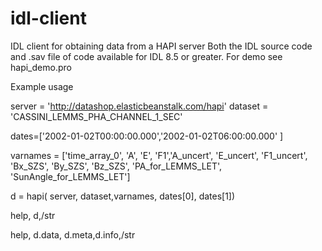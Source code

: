 # idl-client
IDL client for obtaining data from a HAPI server
Both the IDL source code and .sav file of code available for IDL 8.5 or greater.
For demo see hapi_demo.pro

Example usage

server = 'http://datashop.elasticbeanstalk.com/hapi'
dataset = 'CASSINI_LEMMS_PHA_CHANNEL_1_SEC'

dates=['2002-01-02T00:00:00.000','2002-01-02T06:00:00.000'  ]

varnames = ['time_array_0', 'A', 'E', 'F1','A_uncert', 'E_uncert', 'F1_uncert', 'Bx_SZS', 'By_SZS', 'Bz_SZS', 'PA_for_LEMMS_LET', 'SunAngle_for_LEMMS_LET']

d = hapi( server, dataset,varnames, dates[0], dates[1])

help, d,/str

help, d.data, d.meta,d.info,/str
